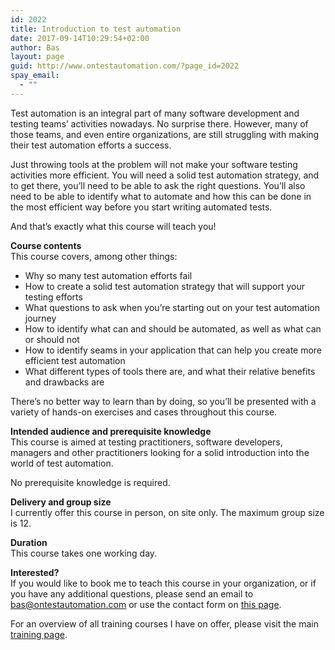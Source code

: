 ```yaml
---
id: 2022
title: Introduction to test automation
date: 2017-09-14T10:29:54+02:00
author: Bas
layout: page
guid: http://www.ontestautomation.com/?page_id=2022
spay_email:
  - ""
---
```

Test automation is an integral part of many software development and testing teams&#8217; activities nowadays. No surprise there. However, many of those teams, and even entire organizations, are still struggling with making their test automation efforts a success.

Just throwing tools at the problem will not make your software testing activities more efficient. You will need a solid test automation strategy, and to get there, you&#8217;ll need to be able to ask the right questions. You&#8217;ll also need to be able to identify what to automate and how this can be done in the most efficient way before you start writing automated tests.

And that&#8217;s exactly what this course will teach you!

**Course contents**  
This course covers, among other things:

  * Why so many test automation efforts fail
  * How to create a solid test automation strategy that will support your testing efforts
  * What questions to ask when you&#8217;re starting out on your test automation journey
  * How to identify what can and should be automated, as well as what can or should not
  * How to identify seams in your application that can help you create more efficient test automation
  * What different types of tools there are, and what their relative benefits and drawbacks are

There&#8217;s no better way to learn than by doing, so you&#8217;ll be presented with a variety of hands-on exercises and cases throughout this course.

**Intended audience and prerequisite knowledge**  
This course is aimed at testing practitioners, software developers, managers and other practitioners looking for a solid introduction into the world of test automation.

No prerequisite knowledge is required.

**Delivery and group size**  
I currently offer this course in person, on site only. The maximum group size is 12.

**Duration**  
This course takes one working day.

**Interested?**  
If you would like to book me to teach this course in your organization, or if you have any additional questions, please send an email to bas@ontestautomation.com or use the contact form on [this page](https://www.ontestautomation.com/contact/).

For an overview of all training courses I have on offer, please visit the main [training page](https://www.ontestautomation.com/training/).